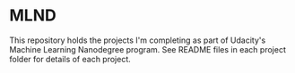 # MLND
This repository holds the projects I'm completing as part of Udacity's Machine Learning Nanodegree program.  See README files in each project folder for details of each project.
